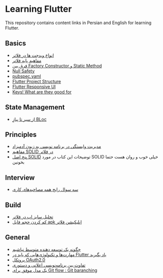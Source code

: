 # Learning Flutter

This repository contains content links in Persian and English for learning Flutter.

## Basics
- [انواع ویدجت  ها در فلاتر](https://vrgl.ir/PKsgS)
- [مفاهیم پایه فلاتر](https://vrgl.ir/hb8yD)
- [فرق بین Factory Constructor و Static Method](https://vrgl.ir/uTF8S)
- [Null Safety](https://vrgl.ir/5j891)
- [pubspec.yaml](https://vrgl.ir/nafrh)
- [Flutter Project Structure](https://codewithandrea.com/articles/flutter-project-structure/#how-to-do-feature-first-the-right-way)
- [Flutter Responsive UI](https://www.youtube.com/watch?v=kmZz_q7W2jI)
- [Keys! What are they good for](https://medium.com/flutter/keys-what-are-they-good-for-13cb51742e7d)

## State Management
- [‌از سیر تا پیازِ BLoc](https://vrgl.ir/nap9M)

## Principles
- [مدیریت وابستگی در برنامه نویسی به زبون آدمیزاد](https://vrgl.ir/z8xDz)
- [مفاهیم SOLID در فلاتر](https://vrgl.ir/G52RF)
- [پنج اصل SOLID](https://solid.isapanah.com/) توضیحات این کتاب در مورد SOLID خیلی خوب و روان هست حتما بخونین

## Interview
- [سه سوال رایج همه مصاحبه‌های کاری](https://vrgl.ir/D7kwt)

## Build
- [تحلیل سایز اپ در فلاتر](https://vrgl.ir/hJFsd)
- [کم کردن حجم فایل apk اپلیکیشن فلاتر](https://vrgl.ir/UrS7I)

## General
- [چگونه یک توسعه دهنده متوسط نباشیم](https://vrgl.ir/VpJv1)
- [مهارت‌ها و تکنولوژی‌هایی که باید در Flutter یاد بگیرید](https://vrgl.ir/zJt2K)
- [پروتکل OAuth2.0](https://vrgl.ir/lG3XF)
- [تفاوت بین برنامه‌نویسی اعلانی و دستوری](https://roocket.ir/articles/the-difference-between-declarative-and-imperative-programming)
- [یک مدل موفق برای Git flow : Git baranching](https://vrgl.ir/HkJgB)
